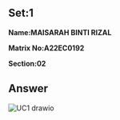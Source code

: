 ## Set:1

**Name:MAISARAH BINTI RIZAL**

**Matrix No:A22EC0192**

**Section:02**

## Answer
![UC1 drawio](https://github.com/drshahizan/software-engineering/assets/93176591/19d7a370-1baa-4902-b5b9-dddc69c1d982)
